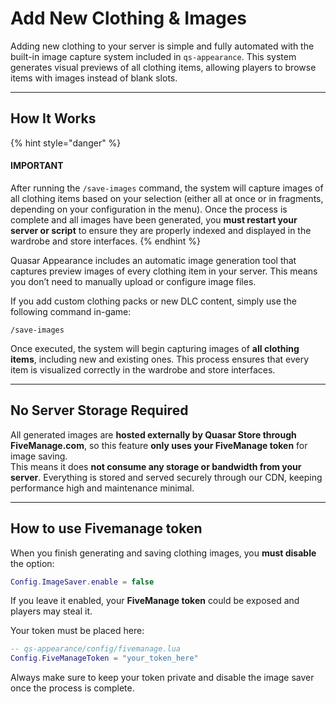 # Add New Clothing & Images

Adding new clothing to your server is simple and fully automated with the built-in image capture system included in `qs-appearance`. This system generates visual previews of all clothing items, allowing players to browse items with images instead of blank slots.

***

## How It Works <a href="#basic-use-of-crafting" id="basic-use-of-crafting"></a>

{% hint style="danger" %}
#### **IMPORTANT**&#x20;

After running the `/save-images` command, the system will capture images of all clothing items based on your selection (either all at once or in fragments, depending on your configuration in the menu). Once the process is complete and all images have been generated, you **must restart your server or script** to ensure they are properly indexed and displayed in the wardrobe and store interfaces.
{% endhint %}

Quasar Appearance includes an automatic image generation tool that captures preview images of every clothing item in your server. This means you don’t need to manually upload or configure image files.

If you add custom clothing packs or new DLC content, simply use the following command in-game:

```
/save-images
```

Once executed, the system will begin capturing images of **all clothing items**, including new and existing ones. This process ensures that every item is visualized correctly in the wardrobe and store interfaces.

***

## No Server Storage Required

All generated images are **hosted externally by Quasar Store through FiveManage.com**, so this feature **only uses your FiveManage token** for image saving.\
This means it does **not consume any storage or bandwidth from your server**. Everything is stored and served securely through our CDN, keeping performance high and maintenance minimal.

***

## How to use Fivemanage token

When you finish generating and saving clothing images, you **must disable** the option:

```lua
Config.ImageSaver.enable = false
```

If you leave it enabled, your **FiveManage token** could be exposed and players may steal it.

Your token must be placed here:

```lua
-- qs-appearance/config/fivemanage.lua  
Config.FiveManageToken = "your_token_here"
```

Always make sure to keep your token private and disable the image saver once the process is complete.
